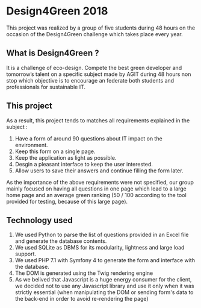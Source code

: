Design4Green 2018
======

This project was realized by a group of five students during 48 hours
on the occasion of the Design4Green challenge which takes place every year.

What is Design4Green ?
----

It is a challenge of eco-design. Compete the best green developer and tomorrow’s talent on a specific subject made by
AGIT during 48 hours non stop which objective is to encourage an federate both students and professionals for sustainable IT.

This project
---

As a result, this project tends to matches all requirements explained in the subject :
1. Have a form of around 90 questions about IT impact on the environment.
2. Keep this form on a single page.
3. Keep the application as light as possible.
4. Desgin a pleasant interface to keep the user interested.
5. Allow users to save their answers and continue filling the form later.

As the importance of the above requirements were not specified, our group mainly focused on having all questions in one page
which lead to a large home page and an average green ranking (50 / 100 according to the tool provided for testing, because of this large page).

Technology used
---
1. We used Python to parse the list of questions provided in an Excel file and generate the database contents.
2. We used SQLite as DBMS for its modularity, lightness and large load support.
3. We used PHP 7.1 with Symfony 4 to generate the form and interface with the database.
4. The DOM is generated using the Twig rendering engine
5. As we belived that Javascript is a huge energy consumer for the client, we decided not to use any Javascript library and use it only when it was strictly essential (when manipulating the DOM or sending form's data to the back-end in order to avoid re-rendering the page)
